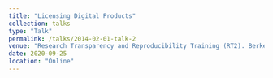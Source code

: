 ```yaml
---
title: "Licensing Digital Products"
collection: talks
type: "Talk"
permalink: /talks/2014-02-01-talk-2
venue: "Research Transparency and Reproducibility Training (RT2). Berkeley Initiative for Transparency in the Social Sciences"
date: 2020-09-25
location: "Online"
---
```

